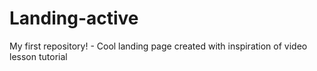 # Landing-active
My first repository! - Cool landing page created with inspiration of video lesson tutorial
